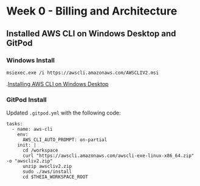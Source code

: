 # Week 0 - Billing and Architecture

## Installed AWS CLI on Windows Desktop and GitPod

### Windows Install
```
msiexec.exe /i https://awscli.amazonaws.com/AWSCLIV2.msi
```
.[Installing AWS CLI on Windows Desktop](assets/Screenshot%202024-06-10%20170731.png)

### GitPod Install
Updated `.gitpod.yml` with the following code:
```
tasks:
  - name: aws-cli
    env:
      AWS_CLI_AUTO_PROMPT: on-partial
    init: |
      cd /workspace
      curl "https://awscli.amazonaws.com/awscli-exe-linux-x86_64.zip" -o "awscliv2.zip"
      unzip awscliv2.zip
      sudo ./aws/install
      cd $THEIA_WORKSPACE_ROOT
```

